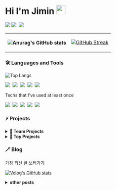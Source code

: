 <h1 id="title">Hi I'm Jimin <img src="https://github.com/sciencepal/sciencepal/blob/master/assets/Hi.gif" width="29px"> </h1>
<p>
<a href="https://hits.seeyoufarm.com"><img src="https://hits.seeyoufarm.com/api/count/incr/badge.svg?url=https%3A%2F%2Fgithub.com%2Fejaman&count_bg=%23000000&title_bg=%23000000&icon=github.svg&icon_color=%23FFFFFF&title=Github&edge_flat=true"/></a>
 <a href="https://velog.io/@zaman17"><img src="https://img.shields.io/badge/Tech%20Blog-11B48A?style=flat-square&logo=Vimeo&logoColor=white&link=https://velog.io/@zaman17"/></a>&nbsp
  <a href="mailto:leegm17@naver.com"><img src="https://img.shields.io/badge/Gmail-d14836?style=flat-square&logo=Gmail&logoColor=white&link=leegm1798@naver.com"/></a>
</p>

<table>
<tbody>
<tr>
 <th scope='row'  > 
  
  ![Anurag's GitHub stats](https://github-readme-stats.vercel.app/api?username=ejaman&show_icons=true&theme=gotham) 
 </th>
 <td> 
  
  [![GitHub Streak](https://streak-stats.demolab.com/?user=ejaman&theme=gotham)](https://git.io/streak-stats) 
 </td>
 </tr>
</tbody>
</table>




<h3 >🛠 Languages and Tools</h3>

![Top Langs](https://github-readme-stats.vercel.app/api/top-langs/?username=ejaman&layout=compact&theme=gotham)
<p >
  <img src="https://img.shields.io/badge/Javascript-ffb13b?style=flat-square&logo=javascript&logoColor=white"/></a>&nbsp 
  <img src="https://img.shields.io/badge/Typescript-3178C6?style=flat-square&logo=typescript&logoColor=white"/></a>&nbsp 
  <img src="https://img.shields.io/badge/React-61DAFB?style=flat-square&logo=react&logoColor=white"/></a>&nbsp 
  <img src="https://img.shields.io/badge/HTML-E34F26?style=flat-square&logo=html5&logoColor=white"/></a>&nbsp 
  <img src="https://img.shields.io/badge/css-1572B6?style=flat-square&logo=css3&logoColor=white"/></a>&nbsp 
</p>

<p > Techs that I've used at least once </p>
<p >
  <img src="https://img.shields.io/badge/Next.js-000000?style=flat-square&logo=Next.js&logoColor=white"/></a>&nbsp 
  <img src="https://img.shields.io/badge/Three.js-000000?style=flat-square&logo=Three.js&logoColor=white"/></a>&nbsp 
  <img src="https://img.shields.io/badge/Python-3766AB?style=flat-square&logo=Python&logoColor=white"/></a>&nbsp 
  <img src="https://img.shields.io/badge/Django-092E20?style=flat-square&logo=Django&logoColor=white"/></a>&nbsp 
  <img src="https://img.shields.io/badge/Mysql-E6B91E?style=flat-square&logo=MySql&logoColor=white"/></a>&nbsp 
</p>



<h3>⚡ Projects</h3>
<details>	
  <summary><b>🤝 Team Projects</b></summary>
  <ul>
  <li><a href="https://github.com/gift-mbti/gift-mbti"><b>
    🚀 Gift MBTI</b></a><br/>첫 next 프로젝트!(진행중)
  </li>
   <li><a href="https://github.com/PetDoctor/PetDoctor"><b>
    🚀 Pet Doctor</b></a><br/>엘리스 SW 엔지니어링 2번째 프로젝트 리팩토링
  </li>
  <li><a href="https://github.com/Elice-SW-2-Team14/Animal-Hospital"><b>
    🚀  Animal Hospital</b></a><br/>엘리스 SW 엔지니어링 2번째 프로젝트
  </li>
    <li><a href="https://github.com/ejaman/v36-geckos-team-12"><b>
    🚀  Virtual Postcard</b></a><br/> Chingu project
  </li>
</ul>
 

</details>
<details>	
  <summary><b>🚂 Toy Projects</b></summary>
    <ul>

   <li><a href="https://github.com/ejaman/next_toy_project"><b>
    ✨ Doogle </b></a>(진행중)
  </li>
  <li><a href="https://github.com/ejaman/wanted-pre-onboarding-challenge-fe-1"><b>
    ✨  TODO List</b></a><br/>원티드 온보딩 챌린지
  </li>
    <li><a href="https://github.com/ejaman/scheduler"><b>
     ✨  Scheduler</b></a><br/> React로 만든 다이어리!
  </li>
   <li><a href="https://github.com/ejaman/findWally"><b>
     ✨ Find Wally</b></a><br/>월리를 찾아라!
  </li>
</ul>
</details>



<h3 >🪄 Blog </h3>
<p>가장 최신 글 보러가기<p>

[![Velog's GitHub stats](https://velog-readme-stats.vercel.app/api?name=zaman17&color=dark)](https://velog.io/@zaman17)
<details>	
  <summary><b>other posts</b></summary>
  <br/>
<ul>
  <li><a href="https://velog.io/@zaman17/series/Javascript-Basics"><b>
    ✨ Jvascript Basics</b></a><br/>자바스크립트 개념을 공부하고 기록
  </li>
   <li><a href="https://velog.io/@zaman17/series/Theories"><b>
    ✨  Theories</b></a><br/>Web 지식을 공부하고 기록
  </li>
  <li><a href="https://velog.io/@zaman17/series/Toy-Projects"><b>
    ✨  Toy Projects</b></a><br/>토이 프로젝트 회고록 & 코드 정리
  </li>
</ul>
 </details>

  


